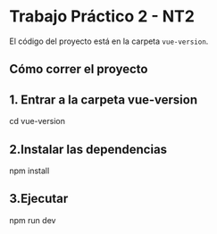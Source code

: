 # Trabajo Práctico 2 - NT2

El código del proyecto está en la carpeta `vue-version`.

## Cómo correr el proyecto

## 1. Entrar a la carpeta vue-version
cd vue-version

## 2.Instalar las dependencias
npm install

## 3.Ejecutar
npm run dev